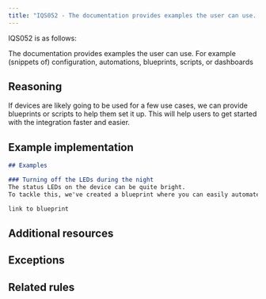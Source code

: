 ```yaml
---
title: "IQS052 - The documentation provides examples the user can use. For example (snippets of) configuration, automations, blueprints, scripts, or dashboards"
---
```


IQS052 is as follows:

The documentation provides examples the user can use. For example (snippets of) configuration, automations, blueprints, scripts, or dashboards

## Reasoning

If devices are likely going to be used for a few use cases, we can provide blueprints or scripts to help them set it up.
This will help users to get started with the integration faster and easier.

## Example implementation

```markdown
## Examples

### Turning off the LEDs during the night
The status LEDs on the device can be quite bright.
To tackle this, we've created a blueprint where you can easily automate the LEDs turning off when the sun goes down.

link to blueprint
```

## Additional resources


## Exceptions


## Related rules


